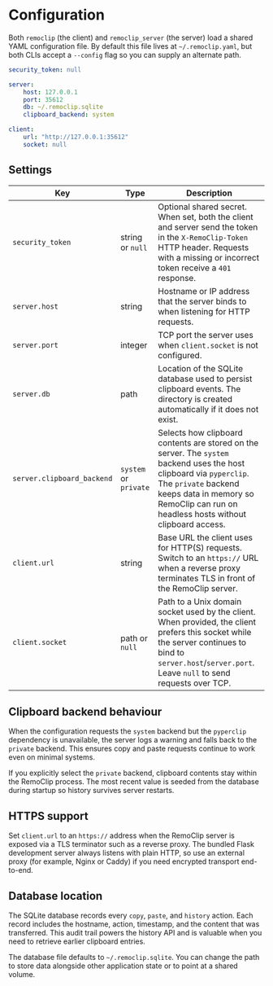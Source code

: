 # Configuration

Both `remoclip` (the client) and `remoclip_server` (the server) load a shared
YAML configuration file. By default this file lives at `~/.remoclip.yaml`, but
both CLIs accept a `--config` flag so you can supply an alternate path.

```yaml
security_token: null

server:
    host: 127.0.0.1
    port: 35612
    db: ~/.remoclip.sqlite
    clipboard_backend: system

client:
    url: "http://127.0.0.1:35612"
    socket: null
```

## Settings

| Key | Type | Description |
| --- | ---- | ----------- |
| `security_token` | string or `null` | Optional shared secret. When set, both the client and server send the token in the `X-RemoClip-Token` HTTP header. Requests with a missing or incorrect token receive a `401` response. |
| `server.host` | string | Hostname or IP address that the server binds to when listening for HTTP requests. |
| `server.port` | integer | TCP port the server uses when `client.socket` is not configured. |
| `server.db` | path | Location of the SQLite database used to persist clipboard events. The directory is created automatically if it does not exist. |
| `server.clipboard_backend` | `system` or `private` | Selects how clipboard contents are stored on the server. The `system` backend uses the host clipboard via `pyperclip`. The `private` backend keeps data in memory so RemoClip can run on headless hosts without clipboard access. |
| `client.url` | string | Base URL the client uses for HTTP(S) requests. Switch to an `https://` URL when a reverse proxy terminates TLS in front of the RemoClip server. |
| `client.socket` | path or `null` | Path to a Unix domain socket used by the client. When provided, the client prefers this socket while the server continues to bind to `server.host`/`server.port`. Leave `null` to send requests over TCP. |

## Clipboard backend behaviour

When the configuration requests the `system` backend but the `pyperclip`
dependency is unavailable, the server logs a warning and falls back to the
`private` backend. This ensures copy and paste requests continue to work even on
minimal systems.

If you explicitly select the `private` backend, clipboard contents stay within
the RemoClip process. The most recent value is seeded from the database during
startup so history survives server restarts.

## HTTPS support

Set `client.url` to an `https://` address when the RemoClip server is exposed
via a TLS terminator such as a reverse proxy. The bundled Flask development
server always listens with plain HTTP, so use an external proxy (for example,
Nginx or Caddy) if you need encrypted transport end-to-end.

## Database location

The SQLite database records every `copy`, `paste`, and `history` action. Each
record includes the hostname, action, timestamp, and the content that was
transferred. This audit trail powers the history API and is valuable when you
need to retrieve earlier clipboard entries.

The database file defaults to `~/.remoclip.sqlite`. You can change the path to
store data alongside other application state or to point at a shared volume.
